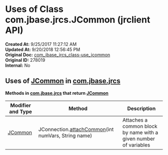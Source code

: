 # Uses of Class com.jbase.jrcs.JCommon (jrclient   API)

**Created At:** 9/25/2017 11:27:12 AM  
**Updated At:** 9/20/2018 12:56:45 PM  
**Original Doc:** [com_jbase_jrcs_class-use_jcommon](https://docs.jbase.com/39245-class-use/com_jbase_jrcs_class-use_jcommon)  
**Original ID:** 278019  
**Internal:** No  

## Uses of [JCommon](./../../jcommon-%28jrclient-api%29 "class in com.jbase.jrcs") in [com.jbase.jrcs](./../../com.jbase.jrcs-%28jrclient---api%29)

**Methods in [com.jbase.jrcs](./../../com.jbase.jrcs-%28jrclient---api%29) that return [JCommon](./../../jcommon-%28jrclient-api%29 "class in com.jbase.jrcs")**

| Modifier and Type | Method | Description |
| --- | --- | --- |
| [JCommon](./../../jcommon-%28jrclient-api%29 "class in com.jbase.jrcs") | JConnection.[attachCommon](./../../jconnection-%28jrclient-api%29#attachCommon-)(int numVars, String name) | Attaches a common block by name with a given number of variables |
